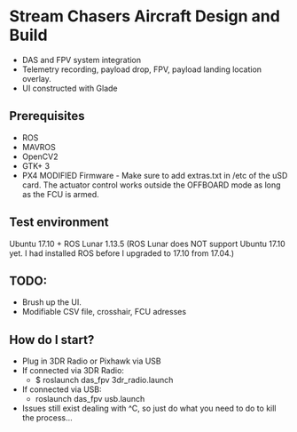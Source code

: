 # Stream Chasers Aircraft Design and Build
* DAS and FPV system integration
* Telemetry recording, payload drop, FPV, payload landing location overlay.
* UI constructed with Glade

## Prerequisites
* ROS
* MAVROS
* OpenCV2
* GTK+ 3
* PX4 MODIFIED Firmware - Make sure to add extras.txt in /etc of the uSD card. The actuator control works outside the OFFBOARD mode as long as the FCU is armed.

## Test environment
Ubuntu 17.10 + ROS Lunar 1.13.5 (ROS Lunar does NOT support Ubuntu 17.10 yet. I had installed ROS before I upgraded to 17.10 from 17.04.)

## TODO:
* Brush up the UI.
* Modifiable CSV file, crosshair, FCU adresses

## How do I start?
* Plug in 3DR Radio or Pixhawk via USB
* If connected via 3DR Radio:
  * $ roslaunch das_fpv 3dr_radio.launch
* If connected via USB:
  * roslaunch das_fpv usb.launch
* Issues still exist dealing with ^C, so just do what you need to do to kill the process...
